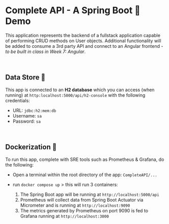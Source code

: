 # Complete API - A Spring Boot 🍃 Demo
This application represents the backend of a fullstack application capable of performing CRUD methods on User objects.  Additional functionality will be added to consume a 3rd party API and connect to an Angular frontend - *to be built in class in Week 7: Angular*.

<br>

## Data Store 🛂
This app is connected to an **H2 database** which you can access (when running) at `http:localhost:5000/api/h2-console` with the following credentials:

  -  URL: `jdbc:h2:mem:db`
  -  Username: `sa`
  -  Password: `sa`

<br>

## Dockerization 🐳
To run this app, complete with SRE tools such as Prometheus & Grafana, do the following:

- Open a terminal within the root directory of the app: `CompleteAPI/...`
- run `docker compose up` > this will run 3 containers: 

  1. The Spring Boot app will be running at `http://localhost:5000/api`
  2. Prometheus will collect data from Spring Boot Actuator via Micrometer and is running at `http://localhost:9090`
  3. The metrics generated by Prometheus on port 9090 is fed to Grafana running at `http://localhost:3000`
